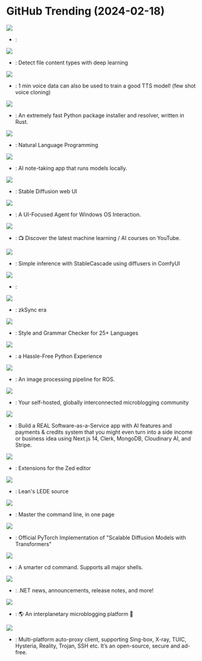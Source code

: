 # GitHub Trending (2024-02-18)

![](https://img.shields.io/badge/Python-New%20829-green?style=flat-square&logo=appveyor)
- [](https://github.comundefined): 

![](https://img.shields.io/badge/Python-New%20433-green?style=flat-square&logo=appveyor)
- [](https://github.comundefined): Detect file content types with deep learning

![](https://img.shields.io/badge/Python-New%201-green?style=flat-square&logo=appveyor)
- [](https://github.comundefined): 1 min voice data can also be used to train a good TTS model! (few shot voice cloning)

![](https://img.shields.io/badge/Rust-New%20840-green?style=flat-square&logo=appveyor)
- [](https://github.comundefined): An extremely fast Python package installer and resolver, written in Rust.

![](https://img.shields.io/badge/Go-New%2047-green?style=flat-square&logo=appveyor)
- [](https://github.comundefined): Natural Language Programming

![](https://img.shields.io/badge/TypeScript-New%20377-green?style=flat-square&logo=appveyor)
- [](https://github.comundefined): AI note-taking app that runs models locally.

![](https://img.shields.io/badge/Python-New%20149-green?style=flat-square&logo=appveyor)
- [](https://github.comundefined): Stable Diffusion web UI

![](https://img.shields.io/badge/Python-New%20219-green?style=flat-square&logo=appveyor)
- [](https://github.comundefined): A UI-Focused Agent for Windows OS Interaction.

![](https://img.shields.io/badge/none-New%20270-green?style=flat-square&logo=appveyor)
- [](https://github.comundefined): 📺 Discover the latest machine learning / AI courses on YouTube.

![](https://img.shields.io/badge/Python-New%207-green?style=flat-square&logo=appveyor)
- [](https://github.comundefined): Simple inference with StableCascade using diffusers in ComfyUI

![](https://img.shields.io/badge/Python-New%20159-green?style=flat-square&logo=appveyor)
- [](https://github.comundefined): 

![](https://img.shields.io/badge/Rust-New%2087-green?style=flat-square&logo=appveyor)
- [](https://github.comundefined): zkSync era

![](https://img.shields.io/badge/Java-New%20113-green?style=flat-square&logo=appveyor)
- [](https://github.comundefined): Style and Grammar Checker for 25+ Languages

![](https://img.shields.io/badge/Rust-New%20134-green?style=flat-square&logo=appveyor)
- [](https://github.comundefined): a Hassle-Free Python Experience

![](https://img.shields.io/badge/C%2B%2B-New%204-green?style=flat-square&logo=appveyor)
- [](https://github.comundefined): An image processing pipeline for ROS.

![](https://img.shields.io/badge/Ruby-New%2029-green?style=flat-square&logo=appveyor)
- [](https://github.comundefined): Your self-hosted, globally interconnected microblogging community

![](https://img.shields.io/badge/TypeScript-New%2020-green?style=flat-square&logo=appveyor)
- [](https://github.comundefined): Build a REAL Software-as-a-Service app with AI features and payments & credits system that you might even turn into a side income or business idea using Next.js 14, Clerk, MongoDB, Cloudinary AI, and Stripe.

![](https://img.shields.io/badge/JavaScript-New%2031-green?style=flat-square&logo=appveyor)
- [](https://github.comundefined): Extensions for the Zed editor

![](https://img.shields.io/badge/C-New%2013-green?style=flat-square&logo=appveyor)
- [](https://github.comundefined): Lean's LEDE source

![](https://img.shields.io/badge/none-New%20215-green?style=flat-square&logo=appveyor)
- [](https://github.comundefined): Master the command line, in one page

![](https://img.shields.io/badge/Python-New%20201-green?style=flat-square&logo=appveyor)
- [](https://github.comundefined): Official PyTorch Implementation of "Scalable Diffusion Models with Transformers"

![](https://img.shields.io/badge/Rust-New%20243-green?style=flat-square&logo=appveyor)
- [](https://github.comundefined): A smarter cd command. Supports all major shells.

![](https://img.shields.io/badge/PowerShell-New%20123-green?style=flat-square&logo=appveyor)
- [](https://github.comundefined): .NET news, announcements, release notes, and more!

![](https://img.shields.io/badge/TypeScript-New%206-green?style=flat-square&logo=appveyor)
- [](https://github.comundefined): 🌎 An interplanetary microblogging platform 🚀

![](https://img.shields.io/badge/Dart-New%2051-green?style=flat-square&logo=appveyor)
- [](https://github.comundefined): Multi-platform auto-proxy client, supporting Sing-box, X-ray, TUIC, Hysteria, Reality, Trojan, SSH etc. It’s an open-source, secure and ad-free.

